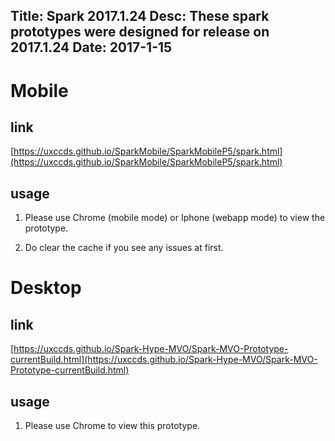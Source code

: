 Title: Spark 2017.1.24
Desc: These spark prototypes were designed for release on 2017.1.24
Date: 2017-1-15
---

# Mobile

## link

[https://uxccds.github.io/SparkMobile/SparkMobileP5/spark.html](https://uxccds.github.io/SparkMobile/SparkMobileP5/spark.html)

## usage

1) Please use Chrome (mobile mode) or Iphone (webapp mode) to view the prototype.

2) Do clear the cache if you see any issues at first.


# Desktop

## link

[https://uxccds.github.io/Spark-Hype-MVO/Spark-MVO-Prototype-currentBuild.html](https://uxccds.github.io/Spark-Hype-MVO/Spark-MVO-Prototype-currentBuild.html)

## usage

1) Please use Chrome to view this prototype.